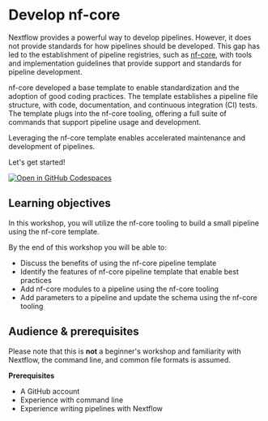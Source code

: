 # Develop nf-core

Nextflow provides a powerful way to develop pipelines. However, it does not provide standards for how pipelines should be developed. This gap has led to the establishment of pipeline registries, such as [nf-core](https://nf-co.re/), with tools and implementation guidelines that provide support and standards for pipeline development.

nf-core developed a base template to enable standardization and the adoption of good coding practices. The template establishes a pipeline file structure, with code, documentation, and continuous integration (CI) tests. The template plugs into the nf-core tooling, offering a full suite of commands that support pipeline usage and development.

Leveraging the nf-core template enables accelerated maintenance and development of pipelines.

Let's get started!

[![Open in GitHub Codespaces](https://github.com/codespaces/badge.svg)](https://codespaces.new/nextflow-io/training?quickstart=1&ref=master)

## Learning objectives

In this workshop, you will utilize the nf-core tooling to build a small pipeline using the nf-core template.

By the end of this workshop you will be able to:

- Discuss the benefits of using the nf-core pipeline template
- Identify the features of nf-core pipeline template that enable best practices
- Add nf-core modules to a pipeline using the nf-core tooling
- Add parameters to a pipeline and update the schema using the nf-core tooling

## Audience & prerequisites

Please note that this is **not** a beginner's workshop and familiarity with Nextflow, the command line, and common file formats is assumed.

**Prerequisites**

- A GitHub account
- Experience with command line
- Experience writing pipelines with Nextflow
